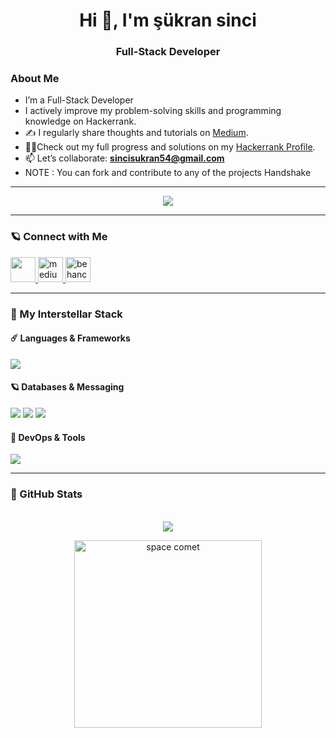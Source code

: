 
<h1 align="center">Hi 👋, I'm şükran sinci </h1>

<h3 align="center">Full-Stack Developer  </h3>


### About Me

-  I’m a Full-Stack Developer
- I actively improve my problem-solving skills and programming knowledge on Hackerrank.
- ✍️ I regularly share thoughts and tutorials on [Medium](https://medium.com/@sincisukran).
-  👩‍💻Check out my full progress and solutions on my [Hackerrank Profile](https://www.hackerrank.com/profile/sincisukran54).
- 📫 Let’s collaborate: **sincisukran54@gmail.com**
- NOTE : You can fork and contribute to any of the projects Handshake

---

<p align="center">
  <img src="https://github-profile-trophy.vercel.app/?username=devsukransinci&theme=gruvbox&row=2&column=4&margin-w=15&margin-h=15" />
</p>

  
---



### 🪐 Connect with Me  

<p align="left">
  <a href="https://linkedin.com/in/şükransinci" target="_blank">
    <img src="https://skillicons.dev/icons?i=linkedin" height="40"/>
  </a>

  <a href="https://medium.com/@sincisukran" target="_blank">
    <img src="https://raw.githubusercontent.com/rahuldkjain/github-profile-readme-generator/master/src/images/icons/Social/medium.svg" height="40" alt="medium"/>
  </a>

 <a href="https://www.behance.net/skransinci" target="_blank">
    <img src="https://cdn-icons-png.flaticon.com/512/145/145799.png" height="40" alt="behance"/>
  </a>
</p>

---

### 🚀 My Interstellar Stack

#### ☄️ Languages & Frameworks  
<p>
  <img src="https://skillicons.dev/icons?i=java,ts,nodejs,react,spring,angular" />
</p>

#### 🪐 Databases & Messaging  
<p>
  <img src="https://skillicons.dev/icons?i=mongodb,mysql,postgres" />
  <img src="https://img.shields.io/badge/Kafka-black?logo=apachekafka&style=flat"/>
  <img src="https://img.shields.io/badge/RabbitMQ-FF6600?logo=rabbitmq&style=flat"/>
</p>

#### 🌠 DevOps & Tools  
<p>
  <img src="https://skillicons.dev/icons?i=docker,kubernetes,git,github,postman,vercel" />
</p>

---

### 👾 GitHub Stats

<p align="center">
  <br/>
  <img src="https://github-readme-streak-stats.herokuapp.com/?user=devsukransinci&theme=tokyonight&hide_border=true"/>
</p>



<p align="center">
  <img src="https://media.giphy.com/media/BHNfhgU63qrks/giphy.gif" alt="space comet" width="300px"/>
</p>


